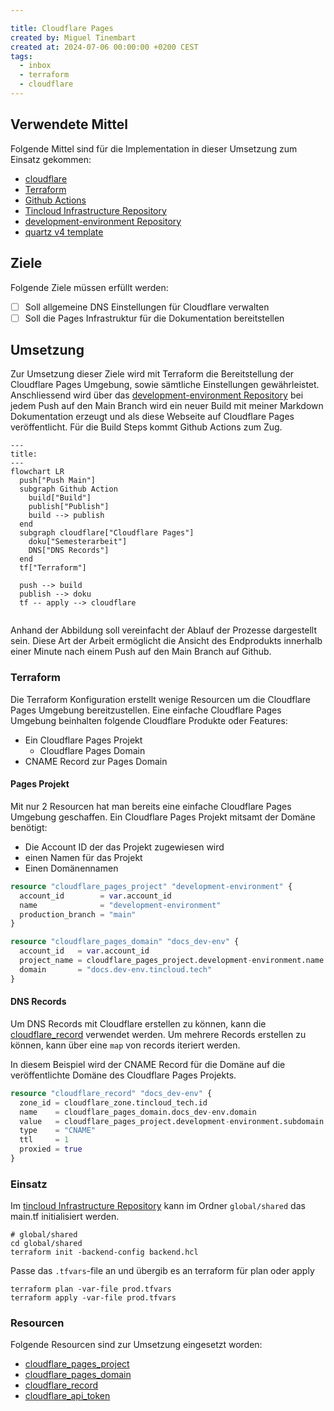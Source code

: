 ```yaml
---

title: Cloudflare Pages
created by: Miguel Tinembart
created at: 2024-07-06 00:00:00 +0200 CEST
tags:
  - inbox
  - terraform
  - cloudflare
---
```


## Verwendete Mittel

Folgende Mittel sind für die Implementation in dieser Umsetzung zum Einsatz gekommen:

- [cloudflare](https://www.cloudflare.com)
- [Terraform](./terraform.md)
- [Github Actions](./2vug-github-actions.md)
- [Tincloud Infrastructure Repository](https://github.com/migueltinembart/tincloud-infrastructure)
- [development-environment Repository](https://github.com/migueltinembart/development-environment)
- [quartz v4 template](https://github.com/jackyzha0/quartz)

## Ziele

Folgende Ziele müssen erfüllt werden:

- [ ] Soll allgemeine DNS Einstellungen für Cloudflare verwalten
- [ ] Soll die Pages Infrastruktur für die Dokumentation bereitstellen

## Umsetzung

Zur Umsetzung dieser Ziele wird mit Terraform die Bereitstellung der Cloudflare Pages Umgebung, sowie sämtliche Einstellungen gewährleistet. Anschliessend wird über das  [development-environment Repository](https://github.com/migueltinembart/development-environment) bei jedem Push auf den Main Branch wird ein neuer Build mit meiner Markdown Dokumentation erzeugt und als diese Webseite auf Cloudflare Pages veröffentlicht. Für die Build Steps kommt Github Actions zum Zug.

```mermaid
---
title: 
---
flowchart LR
  push["Push Main"]
  subgraph Github Action
    build["Build"]
    publish["Publish"]
    build --> publish
  end
  subgraph cloudflare["Cloudflare Pages"]
    doku["Semesterarbeit"]
    DNS["DNS Records"]
  end
  tf["Terraform"]
  
  push --> build
  publish --> doku
  tf -- apply --> cloudflare
  
```

Anhand der Abbildung soll vereinfacht der Ablauf der Prozesse dargestellt sein. Diese Art der Arbeit ermöglicht die Ansicht des Endprodukts innerhalb einer Minute nach einem Push auf den Main Branch auf Github.

### Terraform

Die Terraform Konfiguration erstellt wenige Resourcen um die Cloudflare Pages Umgebung bereitzustellen. Eine einfache Cloudflare Pages Umgebung beinhalten folgende Cloudflare Produkte oder Features:

- Ein Cloudflare Pages Projekt
  - Cloudflare Pages Domain
- CNAME Record zur Pages Domain

#### Pages Projekt

Mit nur 2 Resourcen hat man bereits eine einfache Cloudflare Pages Umgebung geschaffen. Ein Cloudflare Pages Projekt mitsamt der Domäne benötigt:

- Die Account ID der das Projekt zugewiesen wird
- einen Namen für das Projekt
- Einen Domänennamen

```tf
resource "cloudflare_pages_project" "development-environment" {
  account_id        = var.account_id
  name              = "development-environment"
  production_branch = "main"
}

resource "cloudflare_pages_domain" "docs_dev-env" {
  account_id   = var.account_id
  project_name = cloudflare_pages_project.development-environment.name
  domain       = "docs.dev-env.tincloud.tech"
}

```

#### DNS Records

Um DNS Records mit Cloudflare erstellen zu können, kann die [cloudflare_record](https://registry.terraform.io/providers/cloudflare/cloudflare/latest/docs/resources/record) verwendet werden. Um mehrere Records erstellen zu können, kann über eine `map` von records iteriert werden.

In diesem Beispiel wird der CNAME Record für die Domäne auf die veröffentlichte Domäne des Cloudflare Pages Projekts.

```tf
resource "cloudflare_record" "docs_dev-env" {
  zone_id = cloudflare_zone.tincloud_tech.id
  name    = cloudflare_pages_domain.docs_dev-env.domain
  value   = cloudflare_pages_project.development-environment.subdomain
  type    = "CNAME"
  ttl     = 1
  proxied = true
}
```

### Einsatz

Im [tincloud Infrastructure Repository](https://github.com/migueltinembart/tincloud-infrastructure) kann im Ordner `global/shared` das main.tf initialisiert werden. 

```hcl
# global/shared
cd global/shared
terraform init -backend-config backend.hcl
```

Passe das `.tfvars`-file an und übergib es an terraform für plan oder apply

```hcl
terraform plan -var-file prod.tfvars
terraform apply -var-file prod.tfvars
```

### Resourcen

Folgende Resourcen sind zur Umsetzung eingesetzt worden:

- [cloudflare_pages_project](https://registry.terraform.io/providers/cloudflare/cloudflare/latest/docs/resources/pages_project)
- [cloudflare_pages_domain](https://registry.terraform.io/providers/cloudflare/cloudflare/latest/docs/resources/pages_domain)
- [cloudflare_record](https://registry.terraform.io/providers/cloudflare/cloudflare/latest/docs/resources/record)
- [cloudflare_api_token](https://registry.terraform.io/providers/cloudflare/cloudflare/latest/docs/resources/api_token)

